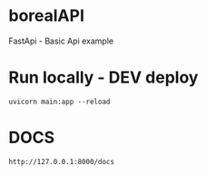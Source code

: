 # borealAPI
FastApi - Basic Api example

# Run locally - DEV deploy

    uvicorn main:app --reload

# DOCS

    http://127.0.0.1:8000/docs